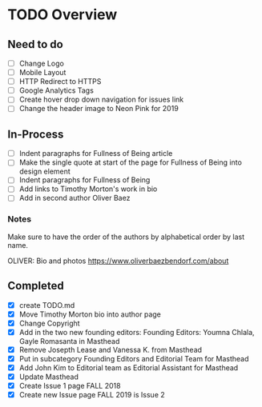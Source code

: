 # TODO Overview

## Need to do

- [ ] Change Logo
- [ ] Mobile Layout
- [ ] HTTP Redirect to HTTPS
- [ ] Google Analytics Tags
- [ ] Create hover drop down navigation for issues link
- [ ] Change the header image to Neon Pink for 2019

## In-Process

- [ ] Indent paragraphs for Fullness of Being article
- [ ] Make the single quote at start of the page for Fullness of Being into design element
- [ ] Indent paragraphs for Fullness of Being
- [ ] Add links to Timothy Morton's work in bio
- [ ] Add in second author Oliver Baez

### Notes

Make sure to have the order of the authors by alphabetical order by last name.

OLIVER: Bio and photos
https://www.oliverbaezbendorf.com/about

## Completed

- [x] create TODO.md
- [x] Move Timothy Morton bio into author page
- [x] Change Copyright
- [x] Add in the two new founding editors: Founding Editors: Youmna Chlala, Gayle Romasanta in Masthead
- [x] Remove Josepth Lease and Vanessa K. from Masthead
- [x] Put in subcategory Founding Editors and Editorial Team for Masthead
- [x] Add John Kim to Editorial team as Editorial Assistant for Masthead
- [x] Update Masthead
- [x] Create Issue 1 page FALL 2018
- [x] Create new Issue page FALL 2019 is Issue 2